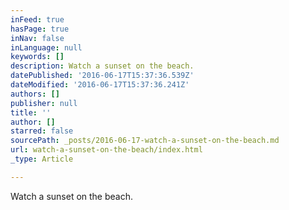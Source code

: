 ```yaml
---
inFeed: true
hasPage: true
inNav: false
inLanguage: null
keywords: []
description: Watch a sunset on the beach.
datePublished: '2016-06-17T15:37:36.539Z'
dateModified: '2016-06-17T15:37:36.241Z'
authors: []
publisher: null
title: ''
author: []
starred: false
sourcePath: _posts/2016-06-17-watch-a-sunset-on-the-beach.md
url: watch-a-sunset-on-the-beach/index.html
_type: Article

---
```

Watch a sunset on the beach.